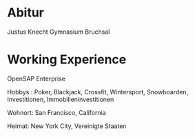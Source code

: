 # Abitur

Justus Knecht Gymnasium Bruchsal 

# Working Experience 

OpenSAP Enterprise  

Hobbys : Poker, Blackjack, Crossfit, Wintersport, Snowboarden, Investitionen, Immobilieninvestitionen 

Wohnort: San Francisco, California 

Heimat: New York City, Vereinigte Staaten
